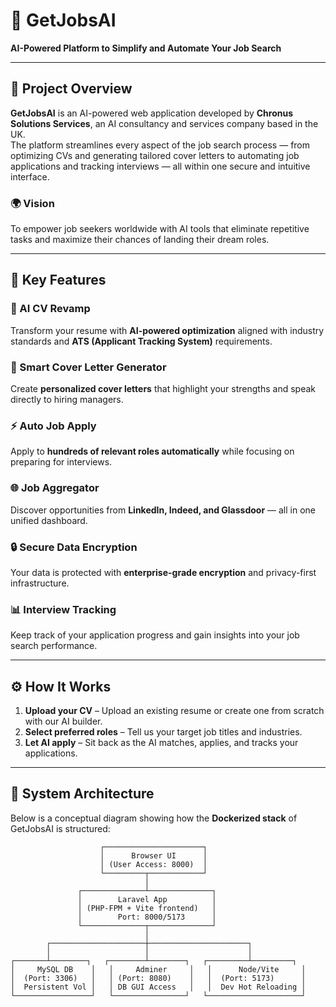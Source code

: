 # 🚀 GetJobsAI  

**AI-Powered Platform to Simplify and Automate Your Job Search**

---

## 🧠 Project Overview  

**GetJobsAI** is an AI-powered web application developed by **Chronus Solutions Services**, an AI consultancy and services company based in the UK.  
The platform streamlines every aspect of the job search process — from optimizing CVs and generating tailored cover letters to automating job applications and tracking interviews — all within one secure and intuitive interface.

### 🌍 Vision  
To empower job seekers worldwide with AI tools that eliminate repetitive tasks and maximize their chances of landing their dream roles.

---

## 💼 Key Features  

### 🧾 AI CV Revamp  
Transform your resume with **AI-powered optimization** aligned with industry standards and **ATS (Applicant Tracking System)** requirements.

### 📝 Smart Cover Letter Generator  
Create **personalized cover letters** that highlight your strengths and speak directly to hiring managers.

### ⚡ Auto Job Apply  
Apply to **hundreds of relevant roles automatically** while focusing on preparing for interviews.

### 🌐 Job Aggregator  
Discover opportunities from **LinkedIn, Indeed, and Glassdoor** — all in one unified dashboard.

### 🔒 Secure Data Encryption  
Your data is protected with **enterprise-grade encryption** and privacy-first infrastructure.

### 📊 Interview Tracking  
Keep track of your application progress and gain insights into your job search performance.

---

## ⚙️ How It Works  

1. **Upload your CV** – Upload an existing resume or create one from scratch with our AI builder.  
2. **Select preferred roles** – Tell us your target job titles and industries.  
3. **Let AI apply** – Sit back as the AI matches, applies, and tracks your applications.

---

## 🧩 System Architecture  

Below is a conceptual diagram showing how the **Dockerized stack** of GetJobsAI is structured:

```text
                    ┌──────────────────────┐
                    │      Browser UI      │
                    │ (User Access: 8000)  │
                    └─────────┬────────────┘
                              │
               ┌──────────────┴──────────────┐
               │        Laravel App          │
               │ (PHP-FPM + Vite frontend)   │
               │        Port: 8000/5173      │
               └──────────────┬──────────────┘
                              │
        ┌─────────────────────┼──────────────────────┐
        │                     │                      │
┌───────┴────────┐   ┌────────┴────────┐   ┌─────────┴─────────┐
│     MySQL DB    │   │     Adminer     │   │      Node/Vite     │
│  (Port: 3306)   │   │ (Port: 8080)    │   │  (Port: 5173)      │
│  Persistent Vol │   │ DB GUI Access   │   │  Dev Hot Reloading │
└─────────────────┘   └────────────────┘   └─────────────────────┘
